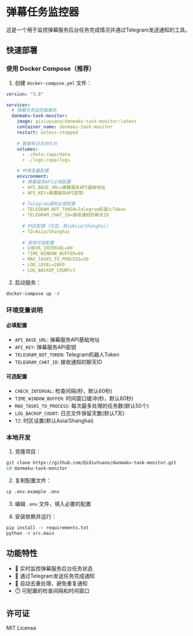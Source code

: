 # 弹幕任务监控器

这是一个用于监控弹幕服务后台任务完成情况并通过Telegram发送通知的工具。


## 快速部署

### 使用 Docker Compose（推荐）

1. 创建 `docker-compose.yml` 文件：

```yaml
version: "3.8"

services:
  # 弹幕任务监控器服务
  danmaku-task-monitor:
    image: qixiuyuano/danmaku-task-monitor:latest
    container_name: danmaku-task-monitor
    restart: unless-stopped
    
    # 数据和日志持久化
    volumes:
      - ./data:/app/data
      - ./logs:/app/logs

    # 环境变量配置
    environment:
      # 弹幕服务API必填配置
      - API_BASE_URL=弹幕服务API基础地址
      - API_KEY=弹幕服务API密钥
      
      # Telegram通知必填配置
      - TELEGRAM_BOT_TOKEN=Telegram机器人Token
      - TELEGRAM_CHAT_ID=接收通知的聊天ID
      
      # 时区配置（可选，默认Asia/Shanghai）
      - TZ=Asia/Shanghai
      
      # 其他可选配置
      - CHECK_INTERVAL=60
      - TIME_WINDOW_BUFFER=60
      - MAX_TASKS_TO_PROCESS=50
      - LOG_LEVEL=INFO
      - LOG_BACKUP_COUNT=7
```

2. 启动服务：

```bash
docker-compose up -d
```

### 环境变量说明

#### 必填配置

- `API_BASE_URL`: 弹幕服务API基础地址
- `API_KEY`: 弹幕服务API密钥
- `TELEGRAM_BOT_TOKEN`: Telegram机器人Token
- `TELEGRAM_CHAT_ID`: 接收通知的聊天ID

#### 可选配置

- `CHECK_INTERVAL`: 检查间隔(秒，默认60秒)
- `TIME_WINDOW_BUFFER`: 时间窗口缓冲(秒，默认60秒)
- `MAX_TASKS_TO_PROCESS`: 每次最多处理的任务数(默认50个)
- `LOG_BACKUP_COUNT`: 日志文件保留天数(默认7天)
- `TZ`: 时区设置(默认Asia/Shanghai)

### 本地开发

1. 克隆项目：

```bash
git clone https://github.com/QiXiuYuano/danmaku-task-monitor.git
cd danmaku-task-monitor
```

2. 复制配置文件：

```bash
cp .env.example .env
```

3. 编辑 `.env` 文件，填入必要的配置

4. 安装依赖并运行：

```bash
pip install -r requirements.txt
python -m src.main
```

## 功能特性

- 🎯 实时监控弹幕服务后台任务状态
- 📢 通过Telegram发送任务完成通知
- 🔁 自动去重处理，避免重复通知
- ⏱️ 可配置的检查间隔和时间窗口


## 许可证

MIT License